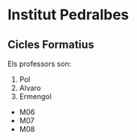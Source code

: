 # Institut Pedralbes
## Cicles Formatius

Els professors son:

1. Pol
2. Alvaro
3. Ermengol

- M06
- M07
- M08
